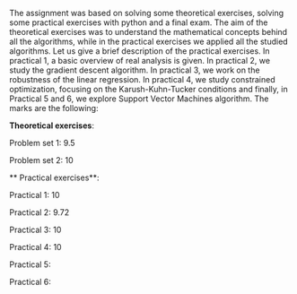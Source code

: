 The assignment was based on solving some theoretical exercises, solving some practical exercises with python and a final exam. The aim of the theoretical exercises was to understand the mathematical concepts behind all the algorithms, while in the practical exercises we applied all the studied algorithms. Let us give a brief description of the practical exercises. In practical 1, a basic overview of real analysis is given. In practical 2, we study the gradient descent algorithm. In practical 3, we work on the robustness of the linear regression. In practical 4, we study constrained optimization, focusing on the Karush-Kuhn-Tucker conditions and finally, in Practical 5 and 6, we explore Support Vector Machines algorithm. The marks are the following:

**Theoretical exercises**:

Problem set 1: 9.5

Problem set 2: 10

** Practical exercises**:

Practical 1: 10

Practical 2: 9.72

Practical 3: 10

Practical 4: 10

Practical 5:

Practical 6:

